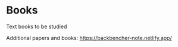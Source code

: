 # Books

Text books to be studied

Additional papers and books: https://backbencher-note.netlify.app/
